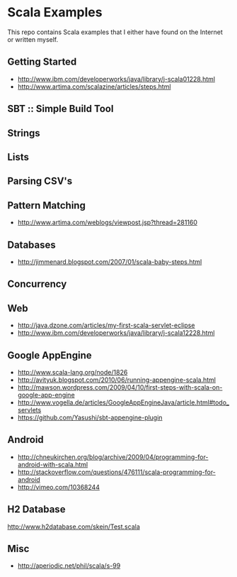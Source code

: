 # Scala Examples

<p>This repo contains Scala examples that I either have found on the
 Internet or written myself.</p>

## Getting Started

+ <http://www.ibm.com/developerworks/java/library/j-scala01228.html>
+ <http://www.artima.com/scalazine/articles/steps.html>

## SBT :: Simple Build Tool

## Strings

## Lists

## Parsing CSV's

## Pattern Matching
+ <http://www.artima.com/weblogs/viewpost.jsp?thread=281160>

## Databases
+ <http://jimmenard.blogspot.com/2007/01/scala-baby-steps.html>

## Concurrency

## Web
+ <http://java.dzone.com/articles/my-first-scala-servlet-eclipse>
+ <http://www.ibm.com/developerworks/java/library/j-scala12228.html>

## Google AppEngine

+ <http://www.scala-lang.org/node/1826>
+ <http://avityuk.blogspot.com/2010/06/running-appengine-scala.html>
+ <http://mawson.wordpress.com/2009/04/10/first-steps-with-scala-on-google-app-engine>
+ <http://www.vogella.de/articles/GoogleAppEngineJava/article.html#todo_servlets>
+ <https://github.com/Yasushi/sbt-appengine-plugin>

## Android

+ <http://chneukirchen.org/blog/archive/2009/04/programming-for-android-with-scala.html>
+ <http://stackoverflow.com/questions/476111/scala-programming-for-android>
+ <http://vimeo.com/10368244>

## H2 Database

http://www.h2database.com/skein/Test.scala

## Misc
+ <http://aperiodic.net/phil/scala/s-99>

